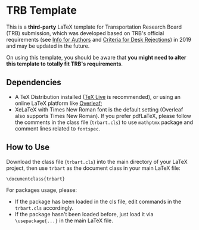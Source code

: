 # TRB Template

This is a **third-party** LaTeX template for Transportation Research Board (TRB) submission, which was developed based on TRB's official requirements (see [Info for Authors](http://onlinepubs.trb.org/onlinepubs/AM/InfoForAuthors.pdf) and [Criteria for Desk Rejections](http://onlinepubs.trb.org/onlinepubs/TRREM/CriteriaforDeskRejections2019.pdf)) in 2019 and may be updated in the future. 

On using this template, you should be aware that **you might need to alter this template to totally fit TRB's requirements**. 

## Dependencies

- A TeX Distribution installed ([TeX Live](https://www.tug.org/texlive/) is recommended), or using an online LaTeX platform like [Overleaf](https://www.overleaf.com/);
- XeLaTeX with Times New Roman font is the default setting (Overleaf also supports Times New Roman). If you prefer pdfLaTeX, please follow the comments in the class file (`trbart.cls`) to use `mathptmx` package and comment lines related to `fontspec`.

## How to Use

Download the class file (`trbart.cls`) into the main directory of your LaTeX project, then use `trbart` as the document class in your main LaTeX file:

```
\documentclass{trbart}
```

For packages usage, please:
- If the package has been loaded in the cls file, edit commands in the `trbart.cls` accordingly.
- If the package hasn't been loaded before, just load it via `\usepackage{...}` in the main LaTeX file.
 